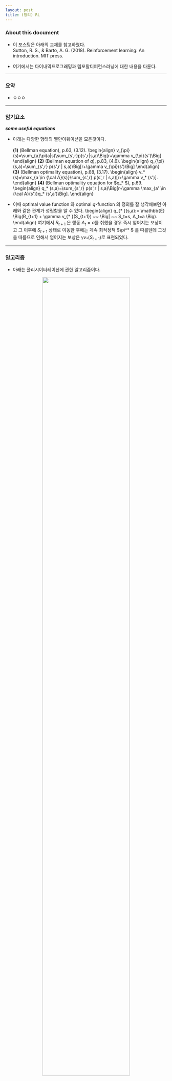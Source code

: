 ```yaml
---
layout: post
title: (정리) RL
---
```


### About this document

- 이 포스팅은 아래의 교재를 참고하였다. <br/>
Sutton, R. S., & Barto, A. G. (2018). Reinforcement learning: An introduction. MIT press.

- 여기에서는 다이내믹프로그래밍과 템포랄디퍼런스러닝에 대한 내용을 다룬다. 

--- 

### 요약

- ㅇㅇㅇ

---

### 암기요소 

***some useful equations***

- 아래는 다양한 형태의 벨만이퀘이션을 모은것이다. <br/><br/>
**(1)** (Bellman equation), p.63, (3.12).
\begin{align}
v_{\pi}(s)=\sum_{a}\pi(a|s)\sum_{s',r}p(s',r|s,a)\Big[r+\gamma v_{\pi}(s')\Big] 
\end{align}
**(2)** (Bellman equation of $q$), p.83, (4.6). 
\begin{align}
q_{\pi}(s,a)=\sum_{s',r} p(s',r | s,a)\Big[r+\gamma v_{\pi}(s')\Big]
\end{align}
**(3)** (Bellman optimality equation), p.68, (3.17). 
\begin{align}
v_* (s)=\max_{a \in {\cal A}(s)}\sum_{s',r} p(s',r | s,a)[r+\gamma v_* (s')]. 
\end{align}
**(4)** (Bellman optimality equation for $q_* $), p.69. 
\begin{align}
q_* (s,a)=\sum_{s',r} p(s',r | s,a)\Big[r+\gamma \max_{a' \in {\cal A}(s')}q_* (s',a')\Big]. 
\end{align}

- 이때 optimal value function 와 optimal $q$-function 의 정의를 잘 생각해보면 아래와 같은 관계가 성립함을 알 수 있다. 
\begin{align}
q_{* }(s,a):= \mathbb{E} \Big(R_{t+1} + \gamma v_{* }(S_{t+1}) ~~ \Big\| ~~ S_t=s, A_t=a \Big). 
\end{align}
여기에서 $R_{t+1}$ 은 행동 $A_t=a$를 취했을 경우 즉시 얻어지는 보상이고 그 이후에 $S_{t+1}$ 상태로 이동한 후에는 계속 최적정책 $\pi^* $ 를 따를텐데 그것을 따름으로 인해서 얻어지는 보상은 $\gamma v_{* }(S_{t+1})$로 표현되었다. 

--- 

### 알고리즘

- 아래는 폴리시이터레이션에 관한 알고리즘이다. <br/>
<figure>	
<center>	
<img src="https://github.com/miruetoto/miruetoto.github.io/blob/master/img/RL/RL43.png?raw=true" height="80%" width="80%">
<figcaption>  [Sutton, p.97, Fig 4.3] 폴리쉬-이터레이션-알고리즘  </figcaption>	
</center>	
</figure>

- 아래는 벨류이터레이션에 관한 알고리즘이다. <br/> 
<figure>	
<center>	
<img src="https://github.com/miruetoto/miruetoto.github.io/blob/master/img/RL/RL45.png?raw=true" height="60%" width="60%">
<figcaption>  [Sutton, p.101, Fig 4.5] 벨류-이터레이션-알고리즘 </figcaption>	
</center>	
</figure>


--- 

### Finite markov decision process 의 기본 구성 

- 설명의 편의를 위해서 아래그림과 같이 $4\times 4$개의 격자가 있는 세계에서 로봇이 움직이는 일반적인 예제를 특정하자. 음영처리된 부분에 도착하면 로봇이 더이상 움직이지 않는다고 가정하자. 참고로 이렇게 일정한 시간이 지나면 언제가 끝이나는 task 를 **에피소드-태스크** 라고 한다. 이 예제를 포함하여 바둑이나 장기와 같은것도 일정한 시간이 지나면 언젠가 끝나기 때문에 **에피소드-테스크** 의 한 예이다. 반대로 시간이 지나도 끝나지 않는 task 를 **컨티뉴잉-태스크** 라고 한다.
<center><img src="https://github.com/miruetoto/miruetoto.github.io/blob/master/img/RL/RL_fig1.png?raw=true" height="60%" width="60%"></center>

- ***state***: $4\times 4$ 격자위에서 로봇이 움직이고 있으므로 로봇이 존재할 수 있는 all possible states 는 총 16개이다. 여기에서 음영처리된 부분에 로봇이 도착하면 task가 종료되는데 이런 특징을 가지는 상태를 *terminal-state* 라고 한다. 일반적으로 시점 $t$에서 가능한 state 들의 집합 ${\cal S}$은 terminal state를 제외한 집합을 고려한다. 즉 이 예제의 경우는 
\begin{align}
{\cal S}:=\Big\\{1,2,\dots,14\Big\\}
\end{align}
이다. 시점 $t+1$에서는 음영부분 즉 terminal-state 까지 고려한 집합을 생각해야 한다. 이런 집합을 기호로 ${\cal S}^+$ 로 표시한다. 이 예제에서는 
\begin{align}
{\cal S}^+:=\Big\\{0,1,2,\dots,14,15\Big\\}
\end{align}
가 된다. 여기에서 $s=0$ 이 나타내는 state는 $s=1$ 옆의 음영이고 $s=15$ 가 의미하는 state 는 $s=14$ 옆의 음영이다. (사실 이정도는 말안해도 센스로 알것이라 생각한다.) 강화학습에서는 주로 2개의 시점 $t$와 $t+1$을 많이 생각한다. 시점 $t$에서의 상태를 $S_t$ 라고 하고 시점 $t+1$에서의 상태를 $S_{t+1}$이라고 한다. 엄밀하게 말하면 $S_t, S_{t+1}$은 모두 확률변수이다. 확률변수의 realization은 $s_t$와 $s_{t+1}$로 표시하는 것이 마땅할것 같은데 편의상 $s,s'$으로 표시한다. 그리고 일반적으로 아래를 가정한다. 
\begin{align}
\begin{cases}
s \in {\cal S} \\\\ \\
s' \in {\cal S}^+
\end{cases}
\end{align}

- ***action***: 로봇이 취할 수 있는 액션을 정의하자. 본디 로봇은 동서남북으로 움직일수 있으므로 로봇이 취할 수 있는 all possible actions은 4가지 행동이다. 따라서 
\begin{align}
{\cal A}=\Big\\{\mbox{up, down, right, left} \Big\\}
\end{align}
다만 경우에 따라서 특정상태에서 취할수 있는 행동에 제약이 있을 수 있다. 가령 예를 들면 위의 예제에서 
\begin{align}
s \in \Big\\{1,2,3,4,7,8,11,12,13,14\Big\\}
\end{align}
인 경우와 같이 가장자리에 위치할 경우 그리드 밖으로 나가게 만드는 action 자체를 금지할 수 있다. 예를 들어서 $s=14$라면 $a=\mbox{down}$ 을 취할 수 없다는 식으로 의미이다. 이처럼 현재시점 $t$에서 가지는 상태 $S_t$에 따라서 액션이 달라질 수 있다. 이런 경우를 매 시점 매 상태마다 취할 수 있는 액션스페이스가 다르니까 ${\cal A}(S_t)$와 같은 기호를 고려 하는 것이 마땅하다. 여기에서 ${\cal A}(S_t)$ 는 상태 $S_t$에서 로봇이 가질 수 있는 모든 액션들의 집합을 의미한다. 즉 
\begin{align}
\begin{cases}
A_t \in {\cal A}(S_t) \\\\ \\
A_{t+1} \in {\cal A}(S_{t+1})
\end{cases}
\end{align}
이다. 혹은 아래처럼 표시하기도 한다. 
\begin{align}
\begin{cases}
a \in {\cal A}(s) \\\\ 
a' \in {\cal A}(s')
\end{cases}
\end{align}

- ***reward***: 액션 $A_t$로 부터 얻어지는 보상을 $R_{t+1}$라고 정의한다. 이 책에서 $t$시점의 행동에 대한 보상은 $t+1$ 에 주어진다고 가정하므로 $R_t$가 아니라 $R_{t+1}$ 로 정의하였다. 받을 수 있는 모든 보상의 집합을 ${\cal R}$이라고 정의하자. 예를 들어서 그리드 밖으로 나가면 $-1$점씩, 그리고 terminal-state에 도달하면 +100점씩, 그외에는 무조건 0점씩 준다고 하면 
\begin{align}
{\cal R}=\Big\\{-1,0,100\Big\\}
\end{align}
이다. 

- 그런데 같은 상태에서 같은 행동을 취해도 다른 보상을 줄 수 있다. (될놈될.. 잘 보면 $R_t$가 랜덤변수임..) 따라서 아래식과 같이 상태 $S_t=s$ 에서 행동 $A_t=a$를 취했을 때 얻는 보상 $R_{t+1}$의 평균과 같은 개념을 생각해 볼 수 있다. 
\begin{align}
r(s,a):= \mathbb{E} \Big( R_{t+1} ~ \Big\|~ S_t=s, A_t=a \Big)
\end{align}
이것을 *expected rewards for (state,action) pairs* 라고 한다. 

- 종종 헷갈리는 것이 $r$과 $r(s,a)$ 이다. 둘은 엄연히 다른데, $r$은 $t+1$시점에서의 보상 $R_{t+1}$의 실현값이고 $r(s,a)$는 given $(s,a)$에서 $R_{t+1}$의 평균값이라는 것이다. 아래식을 관찰하면 차이가 명확해 질 것이다. 
\begin{align}
r(s,a):= \sum_{r \in {\cal R}} r \sum_{s' \in {\cal S}}  p(s',r~\|~ s,a) 
\end{align}
여기에서 $p(s',r~ \| ~ s,a)$는 아래에서 좀더 자세히 설명할 것이다. 별로 어려운것은 없고 말 그대로 $(s,a)$가 given 일때 $(s',r)$가 일어날 확률을 의미한다. 보통 $r(s,a)$는 모두 클리어하게 정의 될 수 있는데 이것은 우리가 MDP를 가정하기 때문이다. 

- ***probability of $(s',r)$ given $(s,a)$***<br/><br/>
환경은 $(s,a)$가 정해지면 $(s',r)$을 던져준다. 이 확률을 $p(s',r ~ \| ~ s,a)$ 라고 한다. 즉 
\begin{align}
p(s',r ~ \| ~ s,a) := Pr\Big( S_{t+1}=s', R_{t+1}=r ~ \Big\| ~ S_t=s, A_t=a \Big).
\end{align}
이다. 위의 확률은 아래와 같은 함수로 해석가능하다. 
\begin{align}
{\bf\tilde  P}: {\cal S} \times {\cal A} \times {\cal R} \times {\cal S}^+  \to [0,1]
\end{align}
이다. 여기에서 **틸드**를 쓰는 이유는 conditionality를 강조하기 위함이다. 아무튼 ${\bf \tilde P}$를 정의하기 위해서는 크기가 
\begin{align}
\Big(\|{\cal S}\|,\|{\cal A}\|,\|{\cal R}\|,\|{\cal S}^+\|\Big)
\end{align}
인 4차원 어레이 혹은 텐서에 각각 $[0,1]$ 사이의 값을 코딩해야 한다. 편의상 이러한 어레이를 ${\bf\tilde  P}[s,a,r,s']$이라고 생각하자. 확률에 $0$값을 줄 수 있다는 것을 이용하면 
\begin{align}
{\bf\tilde  P}: {\cal S}^+ \times {\cal A} \times {\cal R} \times {\cal S}^+ \to [0,1]
\end{align}
이라고 정의해도 괜찮다. 따라서 일반성을 잃지 않고 ${\cal S}^+ = {\cal S}$ 라고 놓아도 무방하다. 
\begin{align}
{\bf\tilde  P}: {\cal S} \times {\cal A} \times {\cal R} \times {\cal S}  \to [0,1]
\end{align}
로 정의할 수 있고 ${\bf\tilde  P}[s,a,r,s']$ 의 차원을 $\Big(\|{\cal S}\|,\|{\cal A}\|,\|{\cal R}\|,\|{\cal S}\|\Big)$ 로 생각해도 무방하다. 그리고 당연하겠지만 given $(s,a)$ 일때 환경이 줄 수 있는 모든 경우의 수 $(r,s')$ 에 대한 확률의 총합은 1 이므로 ${\bf\tilde  P}[s,a,r,s']$ 에서 $(s,a)$를 고정시켜서 나오는 2차원 에러이의 총합도 1 이다. 

- 여기에서 ${\bf\tilde  P}[s,a,r,s']$ 은 **환경*(environment)*** 가 가지고 있는 궁극의 테이블 (혹은 비밀노트?) 라고 보면 된다. 환경이 에이전트에게 주는 모든 종류의 피드백은 ${\bf\tilde  P}[s,a,r,s']$ 에 근거한다. 예를들어 ${\bf\tilde  P}[s,a,r,s']$ 를 이용하면 아래와 같이 상태이동확률 *(state-transition probabilites)* 를 구할 수 있다. 
\begin{align}
p(s'|s,a):= Pr\Big(S_{t+1}=s'~  \Big\| ~ S_t=s, A_t=a \Big)= \sum_{r \in {\cal R}}p(s',r~|~s,a):=P_{ss'}^{a}.
\end{align}
위의 식은 그냥 에레이 ${\bf\tilde P}$ 에서 $r$ 차원을 marginally out 한 것이다. 또한 ${\bf\tilde P}[s,a,r,s']$ 로 부터 *expected rewards for (state,action,next-state) triples* 을 아래와 같이 구할 수 있다. 
\begin{align}
r(s,a,s'):=\mathbb{E}\Big( R_{t+1} ~~ \Big\|  ~~ S_t=s, A_t=a, S_{t+1}=s' \Big)=\frac{\sum_{r \in {\cal R}}rp(s',r|s,a)}{p(s'|s,a)}:=R_{ss'}^{a}.
\end{align}
위에서 정의된 $P_{ss'}^{a}$와 $R_{ss'}^{a}$를 ${\bf\tilde P}[s,a,r,s']$ 를 활용하여 얻어내는 방법 즉 코딩하는 방법도 생각해보자. 노동력 낭비라 생각해서 여기에 답을 쓰진 않겠다. 하지만 한번씩 이렇게 생각해보는 것이 내용을 이해하는데 도움이 될 것이다. (원래 책 읽으면서 자신만의 언어로 잘 바꾸면서 읽어야함) 

- ***policy*** : 환경이 가지고 있는 궁극의 테이블이 ${\bf\tilde P}[s,a,r,s']$ 이라고 언급하였다. 에이전트가 가지는 궁극의 테이블은 무엇인가? 그것은 바로 아래와 같이 정의되는 **폴리쉬*(policy)*** 이다. 
\begin{align}
\pi_t:=\pi_t(a|s):=\mathbb{P}\Big(A_t=a ~ \Big\| ~ S_t=s\Big) \in \Pi.
\end{align}
이건 간단하게 말해서 에이전트가 상태 $S_t=s$ 에서 액션 $A_t=a$ 을 취할 확률을 의미한다. (우리는 MDP를 가정하고 있으므로 앞으로 아래첨자는 생략하여 쓰겠다.) 따라서 polish는 차원이 ${\cal S} \times {\cal A}$ 인 ${\boldsymbol \Pi}[s,a]$ 와 같은 테이블에 $[0,1]$ 사이의 확률값들을 기록한 것으로 생각 할 수 있다. 포스팅 도입부에 소개한 $4\times 4$ 그리드가 있는 예제를 다시 떠올려보자. 에이전트가 $s$에 상관없이 로봇을 동서남북 아무방향이라 랜덤으로 움직이는 폴리쉬를 가지고 있다 가정하면 모든 $16\times 4$ 차원의 테이블에 모두 0.25의 값을 넣은 것과 같다. 즉 모든 $(s,a)$ 에 대하여 
\begin{align}
{\boldsymbol \Pi}[s,a] = 0.25 
\end{align}
와 같이 된다. 

--- 

### Polish Iteration 

- 특정 상태 $s \in {\cal S}$에 대하여 폴리쉬 $\pi^{(1)}(a|s)$가 좋은 폴리쉬인지 나쁜 폴리쉬인지 평가할 수 있다. 여기에서 숫자 1 은 첫번째 폴리쉬라는 의미이다. 엔바이러먼트가 가진 테이블 $p(s',r|s,a)$과는 다르게 에이전트가 가진 테이블 $\pi(a|s)$는 업데이트가 된다. 즉 
\begin{align}
\pi^{(1)}(a|s) \to \pi^{(2)}(a|s) \to .. 
\end{align}
이런식으로 업데이트 하면서 더 좋은 테이블로 점점 수정해 나간다. 폴리쉬 $\pi^{(1)}(a|s)$ 이 좋은 폴리쉬인지 나쁜폴리쉬인지는 어떻게 알 수 있을까? 폴리쉬 $\pi(a|s)$ 가 좋은 폴리쉬인지 나쁜폴리쉬인지 평가하기 위해서는 아래를 계산해야 한다. 
\begin{align}
v_{\pi}(s):=\mathbb{E}_ {\pi} \bigg( \sum_{k=0}^{\infty}\gamma^k R_{t+k+1} \bigg\| S_t=s\bigg).
\end{align}
요걸 **밸류펑션*(value function)*** 이라고 한다. 폴리쉬 $\pi(a|s)$에 대한 밸류펑션 $v_{\pi}(s)$은 폴리쉬 $\pi(a|s)$를 반복하여 썼을때 특정 상태 $s \in {\cal S}$에서 받게 될것이라고 기대되는 보상값(=단기+장기 합쳐서)이라고 해석 할 수 있다. 만약 모든 $s \in {\cal S}$에 대하여 아래가 성립한다면 
\begin{align}
v_{\pi'}(s) > v_{\pi}(s)
\end{align}
폴리쉬 $\pi'(a|s)$ 가 폴리쉬 $\pi(a|s)$ 보다 좋은 폴리쉬라고 생각할 수 있다. 이런식으로 확장하면 더 이상 개선할 수 없는 폴리쉬이 있을텐데 이를 **옵티멀폴리쉬*(optimal policy)*** 라고 하고 기호로는 $\pi^* (a|s)$ 와 같이 쓴다. 좀 더 엄밀하게는 가능한 모든 $\pi(a|s)$ 에 대하여 
\begin{align}
\forall s \in {\cal S}: v_{\pi^* }(s) \geq v_{\pi}(s)
\end{align}
이 성립할때 $\pi^* (a|s)$ 를 옵티멀폴리쉬라고 한다. 

- 앞으로 논의를 편하게 하기위해서 현재 폴리쉬를 $\pi(a|s)$라고 하고 나중 폴리쉬를 $\pi'(a|s)$ 이라고 하자. 그리고 아래를 가정하자. 
\begin{align}
\begin{cases}
\pi^{(1)}(a|s) = \pi(a|s) \\\\ \\ 
\pi^{(2)}(a|s) = \pi'(a|s) \\\\ 
\pi^{(\infty)}(a|s) = \pi^* (a|s) 
\end{cases}
\end{align}
지금까지의 논리를 종합하면 <br/><br/>
**step 1.** 특정 폴리쉬 $\pi$ 에 대한 벨류펑션 $v_{\pi}(s)$ 를 계산하고 (이걸 **폴리쉬-이벨류에이션*(policy evaluation)*** 이라함) <br/>
**step 2.** 폴리쉬 $\pi$를 $\pi'$ 로 업데이트 하는것을 반복하면 (이걸 **폴리쉬-인푸르브먼트*(policy improvement)*** 라고함) <br/><br/>
옵티멀폴리쉬 $\pi^* $ 를 쉽게 찾을 수 있을 것 같다. 이런식으로 폴리쉬-이벨류에이션과 폴리쉬-인푸릅먼트를 반복하여 $\pi^* $ 를 찾아내는 과정을 **폴리쉬-이터레이션 알고리즘*(polish iteration algorithm)*** 이라고 한다. 

- **step 1.** 이제 벨류펑션을 계산하는 방법에 대하여 알아보자. 밸류펑션 $v_{\pi}(s)$를 아날래틱하게 풀기 위해서는 모든 $s \in {\cal S}$에 대하여 아래의 식을 만족하는 $v_{\pi}(s)$ 값을 찾아야 한다. 
\begin{align}
v_{\pi}(s)=\sum_{a}\pi(a|s)\sum_{s',r}p(s',r|s,a)\Big[r+\gamma v_{\pi}(s')\Big] 
\end{align}
이것을 **벨만이퀘이션*(Bellman equation)*** 이라고 한다. 이 벨만이퀘이션은 벨류펑션의 정의로부터 유도가능한데 이 유도과정은 p.63에 나와있다. 식이 직관적으로 이해가능하여 굳이 여기에서 유도하진 않겠다. (심심할때 한번씩 풀어보면 좋을듯) 참고로 벨만방정식을 아날래틱하게 푸는것이 힘들어서 보통 알고리즘으로 풀어낸다. 알고리즘적으로 풀어내는 방법은 수렴할때까지 $k$를 증가시키면서 아래를 반복하는 것이다. 
\begin{align}
v_{\pi}^{(k+1)}(s) \leftarrow \sum_{a}\pi(a|s)\sum_{s',r}p(s',r|s,a)\Big[r+\gamma v_{\pi}^{(k)}(s')\Big] 
\end{align}
이렇게 하면 우리가 원하는 $v_{\pi}(s)$를 찾을 수 있다. 즉 $v_{\pi}^{(k)}(s) \to v_{\pi}(s)$ as $k \to \infty$ 가 성립한다. 요 내용은 Sutton p.78 에 있다. 

- 참고로 아래와 같은 벨만이퀘이션 에서 
\begin{align}
v_{\pi}(s)=\sum_{a}\pi(a|s)\sum_{s',r}p(s',r|s,a)\Big[r+\gamma v_{\pi}(s')\Big] 
\end{align}
뒷부분 $\sum_{s',r}p(s',r|s,a)\Big[r+\gamma v_{\pi}(s')\Big]$ 을 **큐펑션*($q$-function)*** 이라고 한다. 즉 $q_{\pi}(s,a)$는 아래와 같이 정의할 수 있다. 
\begin{align}
q_{\pi}(s,a)=:\mathbb{E}_ {\pi}\Big[R_{t+1}+\gamma v_{\pi} (S_{t+1}) ~\|~ S_t=s, A_t=a \Big] =\sum_{s',r}p(s',r|s,a)\Big[r+\gamma v_{\pi}(s')\Big] 
\end{align}
이것은 상태 $s$ 에서만 액션 $a$를 **강제적으로** 취하고 나머지 상태에서는 팔리쉬 $\pi$를 계속 따를 때 얻어지는 보상의 기대값으로 해석할 수 있다. 

- **step 2.** 이제 $\pi$로 부터 더 나은 팔리쉬 $\pi'$을 찾는 과정을 논의하여 보자. 편의상 $\pi$, $\pi'$ 이 모두 디터미니스틱-팔리쉬(deterministic policy) 라고 하자. 따라서 given $s$에 대하여 항상 같은 action을 취하게 된다. 이 경우 그냥 $\pi(s)=a$ 와 같은 식으로 정의할 수 있다. Sutton의 교재 p.82에 보면 ***policy improvement theorem*** 이라는 것이 있는데 이것은 임의의 두 디터미니스틱-팔리쉬 $\pi$ 와 $\pi'$ 에 대하여 
\begin{align}
\forall s \in {\cal S}: q_{\pi}(s,\pi'(s)) \geq v_{\pi}(s)
\end{align} 
이면 아래가 성립한다는 이론이다. 
\begin{align}
\forall s \in {\cal S}: v_{\pi'}(s) \geq v_{\pi}(s)
\end{align}
증명은 p.83 을 참고하자. 요 이론을 활용하면 $\pi$를 $\pi'$로 업데이트 하기 위해서 즉 $\pi$ 보다 더 나은 $\pi'$를 찾기위해서는 단지 아래를 수행하면 된다는 것을 알 수 있다. <br/><br/>
**(1)** given $\pi$ 일때 밸류펑션 $v_{\pi}(s)$ 을 계산하고 그것을 바탕으로 큐펑션 $q_{\pi}(s,a)$를 구함. <br/>
**(2)** 모든 $s \in {\cal S}$에 대하여 큐펑션을 최대화하는 액션을 구하고 이를 새로운 정책에 반영. 즉 
\begin{align}
\pi'(s) \leftarrow \underset{a}{\operatorname{argmax}} q_{\pi}(s,a).
\end{align}
이러한 방식으로 업데이트 된 팔리쉬 $\pi'$를 **$v_{\pi}$에 대한 그리디팔리쉬*(greedy policy with respect to $v_{\pi}$)*** 라고 한다. 

- 이 과정을 거치면 $\pi$ 보다 더 나은 $\pi'$를 찾을 수 있음은 알겠다. 그래서 위의 과정 step 1,2 를 반복해 더 이상 개선될 수 없는 팔리쉬 $\pi'$를 찾았다고 하자. 즉 모든 $s \in {\cal S}$ 에 대하여 $v_{\pi}(s)=v_{\pi'}(s)$ 가 성립한다고 하자. 이 $\pi'$ 가 옵티멀팔리쉬 $\pi^* $ 라고 주장할 수 있을까? 분명 $\pi' $는 초기 정책에 비해서 업데이트와 업데이트를 거듭하여 구해진 **나름 최적의 값**이지만 이것이 과연 모든 $\pi$ 를 고려하여도 최적일 수 있을까? 결론은 yes 이다. 보충 설명으로 Sutton p.83. 하단에 있는 내용을 풀어 쓰겠다. 우선 $v_{\pi'}(s)$ 는 아래와 같이 쓸 수 있다. 
\begin{align}
v_{\pi'}(s)=\sum_{a}\pi(a|s) q_{\pi'}(s,a)
\end{align}
지금은 디터미니스틱 팔리쉬만 고려하고 있음과 $\pi'(s) = \underset{a}{\operatorname{argmax}} q_{\pi}(s,a)$임을 고려하면 
\begin{align}
v_{\pi'}(s)=q_{\pi'}(s,\pi'(s))
\end{align}
이 된다. $\pi'=\pi$ 라는 사실과 $\pi'(s)$ 의 정의를 이용하면 
\begin{align}
v_{\pi'}(s)=q_{\pi'}(s,\pi'(s))=q_{\pi}(s,\pi'(s))= \max_a q_{\pi}(s,a) = \max_a q_{\pi'}(s,a) 
\end{align}
이 된다. 따라서 
\begin{align}
v_{\pi'}(s) = \max_a \sum_{s',r}p(s',r\|s,a)\Big[r+\gamma v_{\pi'}(s')\Big] 
\end{align}
이 되는데 이것은 Sutton p.68, (3.17) 에서 소개한 **벨만 옵티멀리티 이퀘이션*(Bellman optimality equation)*** 과 같다. 그래서 
\begin{align}
v_{\pi'}=v_{\pi^* }
\end{align}
이 성립한다. 

- 이제 다시 아래의 그리드예제로 돌아오자. 
<br/>
<figure>	
<center>	
<img src="https://github.com/miruetoto/miruetoto.github.io/blob/master/img/RL/RLEX41.png?raw=true" height="70%" width="70%">
<figcaption> [Sutton, p.92] terminal state로 가기전까지 계속 음의보상값 $-1$ 을 받는다. </figcaption>	
</center>	
</figure>
<br/>

- 우선 이 예제의 경우 랜덤팔리쉬에 $\pi$ 에 대하여 폴리쉬-이벨류에이션 한번만 하면 끝난다. 처음에 모든 $s\in {\cal S}$ 에 대하여 $v_{\pi}(s)$ 값에 $0$ 을 넣고 시작하자. 이게 $k=0$ 상태이다. 벨만이퀘이션을 활용하여 한번 업데이트 하면 터미널스테이트를 제외하고 모두 $-1$의 값으로 업데이트 된다. (단기보상+장기보상에서 장기보상은 $0$이고 단기보상은 모두 $-1$ 이므로..) 이게 $k=1$의 상태이다. 이제 $k=2$에서 $s=1$ 에 해당하는 밸류펑션만 연습삼아 구해보자.
\begin{align}
v_{\pi}^{(2)}(1) \leftarrow  \sum_{a}\pi(a|s)\sum_{s',r}p(s',r|s,a)\Big[r+\gamma v_{\pi}^{(1)}(s')\Big] 
\end{align}
우선 상태 $s=1$ 에서 할 수 있는 액션은 $\{\mbox{up, down, left, right}\}$ 이고 그 액션에 대응하여 이동할 수 있는 상태는 $s'=\{1,5,0,2\}$ 이다. 각각의 액션을 할 확률은 모두 $\frac{1}{4}$ 이고 이때 주어지는 단기보상은 모두 $-1$ 장기보상은 
\begin{align}
\Big\\{\gamma v_{\pi}^{(1)}(1), \gamma v_{\pi}^{(1)}(5), \gamma v_{\pi}^{(1)}(0), \gamma v_{\pi}^{(1)}(2) \Big\\} 
\end{align}
가 되고 따라서 
\begin{align}
\\{ -\gamma, -\gamma , 0, -\gamma \\} 
\end{align}
이 된다. 감가율이 없다고 치면 $\gamma=1$로 볼 수 있는데 이때는 상태 $s=1$에서 액션 $\{\mbox{up, down, left, right}\}$ 을 하였을때 얻는 장기보상이 $\{-1,-1,0,-1\}$ 이다. 따라서 
\begin{align}
\sum_{a}\pi(a|s)\sum_{s',r}p(s',r|s,a)\Big[r+\gamma v_{\pi}^{(1)}(s')\Big]  = \frac{3}{4} (-2) + \frac{1}{4} (-1)  = -1.75
\end{align}
가 된다.

- 위의 그리드예제에 폴리쉬이터레이션을 수행한 결과를 살펴보자. 
<br/>
<figure>	
<center>	
<img src="https://github.com/miruetoto/miruetoto.github.io/blob/master/img/RL/RL42.png?raw=true" height="70%" width="70%">
<figcaption> [Sutton, p.93, Fig 4.2]  </figcaption>	
</center>	
</figure>

- 왼쪽 컬럼은 랜덤 팔리쉬에 대한 평가를 위하여 $v_{\pi}(s)$를 업데이트하며 추론한 것이다. 왼쪽 컬럼을 쭉 따라서 내려오는 과정이 step 1. 폴리쉬-이벨류에이션 에 해당하는 것이다. 오른쪽은 그에 대응하는 그리디팔리쉬 이다. 왼쪽의 **맨마지막 로우 ($k=\infty$)** 에서 오른쪽을 구하는과정이 step 2. 폴리쉬-인프룹먼트 이다. 

- ***주의: 맨 마지막 로우를 계산한뒤에만 실제로 폴리쉬-인푸릅먼트를 한다. 그전에 $k=0,1,3,10$ 에 있는 오른쪽 칼럼은 그냥 $v_{\pi}^{(k)}$에 대한 그리디팔리쉬를 보여준것 뿐이지 실제로 업데이트는 하지 않는다. 처음에 이것때문에 헷갈려서 엄청 고생하고 김지수한테 카톡함..*** 

---

### Value Iteration 

- 폴리쉬-이터레이션-알고리즘 보다 빠른것이 **밸류-이터레이션-알고리즘*(value iteration algorithm)*** 이다. 이것은 옵티멀폴리쉬 $\pi^* $ 를 알고 있다면 그에 대응하는 $v_{\pi^* }(s)$를 유추할 수 있듯이 $v_{\pi^* }(s)$를 알면 그에 대응하는 optimal policy $\pi^* $ 를 쉽게 유추할 수 있다 는 점을 이용해서 $v_{\pi^* }$를 먼저 찾은 다음에  $\pi^* $ 를 찾는 전략이다. 이것은 밸류펑션이 폴리쉬를 결정하는데 필요한 모든 정보를 제공하기 때문에 가능한 것이다. 

- polish iteration algorithm 은 정책과 가치함수를 동시에 업데이트 하면서 $(\pi,v_{\pi}(s))$를 동시에 최적화 하지만 value iteration algorithm 은 $v_{\pi}(s)$ 를 먼저 최적화하고 그담에 $\pi$를 찾는다. 그래서 $v_{\pi}(s)$ 만 최적화 하면 되기 때문에 빠르다. 그럼 어떻게 $v_{\pi}(s)$를 최적화하는 것일까? 아이디어는 생각보다 간단하다. 실제예제로 바로 넘어가기 위해서 아까 탐구했던 그리드 예제로 다시 돌아가자. 
<br/>
<figure>	
<center>	
<img src="https://github.com/miruetoto/miruetoto.github.io/blob/master/img/RL/RLEX41.png?raw=true" height="70%" width="70%">
<figcaption> [Sutton, p.92] terminal state로 가기전까지 계속 음의보상값 $-1$ 을 받는다.  </figcaption>	
</center>	
</figure>
<br/>

- 이전예제에서 임의의 랜덤폴리쉬 $\pi$에 대한 가치함수를 계산하였다. 이번 예제의 트릭은 가치함수를 한번 업데이트 할때마다 폴리쉬 $\pi$ 를 조금씩 수정해 나간다는 아이디어 이다. (물론 실제로 수정하진 않음) 우선 $k=0$, $k=1$일 경우는 위의 예제와 동일하다. $k=2$인 경우의 계산이 좀 달라진다. 상태 $s=1$에서 액션 $\{\mbox{up, down, left, right}\}$ 을 하였을때 얻는 장기보상이 $\{-1,-1,0,-1\}$ 이다. 따라서 기존에는 
\begin{align}
\sum_{a}\pi(a|s)\sum_{s',r}p(s',r|s,a)\Big[r+\gamma v_{\pi}^{(1)}(s')\Big]  = \frac{3}{4} (-2) + \frac{1}{4} (-1)  = -1.75
\end{align}
와 같이 업데이트 하였다. 그런데 우리는 이미 상태 $s=1$ 에서는 왼쪽으로 가야는 액션을 취해야 좋다는 것을 $v^{(1)}(s)$ 의 정보로 부터 알아낼 수 있다. 그래서 **탐욕스럽게** 정책 $\pi$를 **따르지 않고** 그 순간 이득을 최대화 하는 값으로 업데이트를 할 수 있다. 즉 
\begin{align}
v_{\pi}^{(2)}(s) \leftarrow \sum_{a}\pi(a|s)\sum_{s',r}p(s',r|s,a)\Big[r+\gamma v_{\pi}^{(1)}(s')\Big] 
\end{align}
가 아니라 
\begin{align}
v_{\pi}^{(2)}(s) \leftarrow \max_a \sum_{s',r}p(s',r|s,a)\Big[r+\gamma v_{\pi}^{(1)}(s')\Big] 
\end{align}
와 같이 업데이트 한다. 

- 여기에서 나같은 노테이션충은 '이건 사실 정책 $\pi$를 따르지 않았으므로 업데이트된 $v_{\pi}^{(2)}(s)$ 는 정책 $\pi$ 에 대한 가치함수가 아니라 그 순간 수정된 정책 (편의상 $\tilde{\pi}$ 라고 하자) 에 대한 가치함수가 된다' 고 주장할 수 있다. 타당한 주장이다. 따라서 굳이 표현하면 이 상황에서는 $v_{\tilde \pi}^{(2)}(s)$ 라고 표현하는것이 맞을것 같다. 즉 
\begin{align}
v_{\tilde\pi}^{(2)}(s) \leftarrow \max_a \sum_{s',r}p(s',r|s,a)\Big[r+\gamma v_{\pi}^{(1)}(s')\Big] 
\end{align}
라고 보는게 맞겠다. 물론 $k=0$일때와 $k=1$일때는 폴리쉬의 변화가 없으므로 그대로 $v_{\pi}^{(1)}(s')$은 맞는 표현이다. 하지만 보는 것 처럼 노테이션이 쓸대없이 엄밀하고 유용하지도 않아서 보통 교재에서는 정책을 특정짓지 않고 아래와 같이 쓰는것 같다. 
\begin{align}
v^{(2)}(s) \leftarrow \max_a \sum_{s',r}p(s',r|s,a)\Big[r+\gamma v_{\pi}^{(1)}(s')\Big] 
\end{align}
이게 훨씬 나은것 같다. 아무튼 이 방법으로 하면 $k=2$ 에서 이미 $s=1$에 대응하는 밸류펑션의 값은 $-1.75$ 이 아니라 $-1$로 바끼게 된다. 

- 이제 다시 헷갈렸던 그 그림으로 돌아와보자. 
<br/>
<figure>	
<center>	
<img src="https://github.com/miruetoto/miruetoto.github.io/blob/master/img/RL/RL42.png?raw=true" height="70%" width="70%">
<figcaption> [Sutton, p.93, Fig 4.2]  </figcaption>	
</center>	
</figure>

- 이 그림에서 폴리쉬-이터레이션은 왼쪽위부터 아래로 쭉 계산하고 (step 1, 폴리쉬-이벨류에이션) 그리고 수렴한뒤에 $v_{\pi}^{(\infty)}$ 에 대한 그리피팔리쉬를 구했다. 즉 위의 그림에서 L형태로 계산이 진행된다. 내가 헷갈렸던 부분은 L형태로 계산을 하지 않고 지그재그식으로 계산하면 더 효율적이지 않나? 라고 생각했기 때문이다. 그리고 이렇게 하는 방식이 바로 벨류-이터레이션-알고리즘이다. 

- 이게 언뜻생각하면 밸류-이터레이션-알고리즘은 현재상태에서 max 가 되는 행동을 취하므로 순간의 이득만 최대화할 뿐 장기이득을 최대화 하지는 못할것 같다. 하지만 그전의 스텝까지 계산한 밸류펑션이 장기이득을 내포하고 있으므로 순간이득에 머물지많은 않는다는 사실을 알 수 있다. 

### Asynchronous Dynamic Programming 

- 벨류-이터레이션과 폴리쉬-이터레이션을 잘 살펴보면 다른 상태의 값을 보고 자신의 값을 업데이트 하는 방식이다. 예를들어서 $k=2$ 인 시점에서 하나의 상태값 $s=1$ 에 대한 밸류펑션을 알기 위해서는 $k=1$ 인 시점에서 $s=1$ 주변의 다른 상태들의 밸류펑션값들이 필요하다. 아무튼 이런 방식을 부스트랩방식이라고 한다. (왜??) 이러한 부스트랩방식에서 중요한것은 $k=2$인 시점을 업데이트 하기 위해서는 $k=1$인 시점에서의 배열만으로 계산해야 한다는 것이다. 따라서 밸류펑션을 저장할 배열이 2개가 필요하다. (과거,현재). 따라서 **인플레이스연산*(in-place)*** 을 하면 안된다. 

- 하지만 이런 규칙을 무시하고 인플레이스 연산을 해보면 어떨까? 이것이 바로 에이-싱크러너스-다이내믹-프로그래밍(Asynchronous Dynamic Programming) 의 아이디어이다. 에이싱크러너스-다이내믹-프로그래밍 에서는 하나의 밸류펑션만 메모리에 저장하고 계속 그걸 업데이트 한다고 보면 된다. 

- 요런방식이 수렴이 안될수도 있을것 같은데 일단 수렴한다고 책에 나와있다. 

--- 

### 몬테카를로 방법

- 몬테카를로 방법의 장점은 (1) 환경모델이 없어도 학습할수 있으며 (2) 환경모델이 마코프성질을 크게 벗어나는 경우에도 성능저하가 심하지 않다는 것이다. 또한 (3) 특정한 상태만 골라서 밸류펑션을 계산할 수 있어 계산량을 줄일 수 있다는 부수적인 장점도 있다. 

- 몬테카를로 방법의 단점은 하나의 에피소드가 끝나서 보상이 결정될때까지 업데이트가 이루어지지 않는다는 단점이 있다. 그래서 에피소드-태스크가 아닌이상 이 방법을 쓸 수 없다. 

--- 

### Sarsa 

- 다이나믹-프로그래밍은 환경정보를 완벽하게 알고 있어야 사용가능한 방법이다. 환경에 대한 정보가 없다면 몬테카를로 방법을 써야한다. 하지만 몬테카를로 방식은 에피소드가 끝날때까지 업데이트가 이루어지지 않아서 컨티뉴잉-태스크에 적합하지 않다. 이 단점을 보완하여 에피소드가 끝나기 전에 업데이트를 하는 방법을 고안하면 좋겠다. 이런 모티브에서 출발한 것이 **템포랄-디퍼런스-러닝*(temporal-difference learning)*** 이다. 

- 템포랄-디퍼런스-러닝 방식에는 **살사*(sarsa)*** 와 **큐러닝*($Q$-learning)*** 이 있다. 다이나믹-프로그래밍의 두 방법인 폴리쉬-이터레이션과 밸류-이터레이션은 밸류펑션을 업데이트 하는 공통점이 있었는데 템포럴-디퍼런스-러닝의 두 방식인 살사와 큐러닝은 큐함수를 업데이트하는 것을 공통점으로 가진다. 

- 이 챕터에서는 템포랄-디퍼런스-러닝 중 하나인 **살사*(sarsa)*** 에 대하여 알아볼 것이다. 살사의 알고리즘은 아래와 같이 동작한다. <br/><br/> 
(1) **s**: (유저) 먼저 특정상태 $s_0$를 랜덤하게 생성한다. <br/>
(2) **a**: (인간) $s_0$에 맞는 적당한 액션 $a_0$를 선택한다. 이때 인간은 $q^{(0)}(s_0,a)$ 를 참조한다. <br/>
(3) **r**: (환경) $(s_0,a_0)$에 따른 보상 $r_1=r(s_0,a_0)$을 준다. 이때 환경은 $p(r\|s_0,a_0)$ 를 참고한다. (그리고 테이블 $p(r\|s_0,a_0)$ 의 값을 인간은 모른다.) <br/>
(4) **s**: (환경) $(s_0,a_0)$에 따라 다음상태 $s_1$을 준다. 이때 환경은 $p(s\|s_0,a_0)$ 를 참고한다. (그리고 테이블 $p(s\|s_0,a_0)$ 의 값을 인간은 모른다.) <br/>
(5) **a**: (인간) $s_1$에 맞는 적당한 액션 $a_1$을 선택한다. 이때 인간은 $q^{(0)}(s_1,a)$ 를 참조한다. <br/>
(6) 위의 결과로 샘플 $(s_0,a_0,r_1,s_1,a_1)$ 을 모으면 이것을 이용하여 아래와 같이 큐펑션을 업데이트 한다. 
\begin{align}
q^{(1)}(s_0,a_0) \leftarrow (1-\rho) q^{(0)}(s_0,a_0) + \rho \left(r_1 + \gamma q^{(0)}(s_1,a_1)\right)
\end{align}
교재에 따라서 위의 식을 아래와 같이 표현하기도 한다. 
\begin{align}
q^{(1)}(s_0,a_0) \leftarrow q^{(0)}(s_0,a_0) + \rho \left(r_1 + \gamma q^{(0)}(s_1,a_1)-q^{(0)}(s_0,a_0) \right)
\end{align}
(7) 에피소드가 끝날때까지 즉 $s' \in {\cal S}^+ - {\cal S}$ 일때까지 위의 과정을 반복한다. <br/>

- 위에서 (2),(5) 의 과정에서 $a$는 각각 
\begin{align}
a_0= \underset{a \in {\cal A}(s_0) }{\operatorname{argmax} }  q^{(0)}(s_1,a), \quad a_1= \underset{a \in {\cal A}(s_1) }{\operatorname{argmax} } q^{(0)}(s_1,a)
\end{align}
에 따라서 실현할 수도 있고 혹은 $\epsilon$-그리디로 실현할 수도 있다. 

- Q러닝은 살사와 거의 동일한데 $a_1$을 항상 아래와 같이 그리디로 선택한다는 것이 차이점이다. 
\begin{align}
a_1= \underset{a \in {\cal A}(s_1) }{\operatorname{argmax} } q^{(0)}(s_1,a)
\end{align}

- 

- ${\cal S}=\\{1,2,3,4\\}$이라고 하자. ${\cal A}=\\{1,-1\\}$이라고 하자. 각 상태는 1~4까지 1차원으로 있으며 각 상태에서 로봇은 오른쪽으로 1만큼($a=1$) 혹은 왼쪽으로 1만큼($a=-1$) 움직일 수 있다. 상태 3에 가면 1만큼 보상을 받는다. $s=1$에서 왼쪽으로 가는 선택을 하면 그리드 밖으로 나가게 되고 이경우 $-1$의 보상을 받는다. 나머지는 모두 $0$의 보상을 받는다. $q(s,a)$의 도메인은 $3\times 2$ 개의 셀을 가진 테이블로 표현가능하다. 살사알고리즘을 사용하여 $q(s,a)$를 어떻게 업데이트 하는지 생각해보자. $q(s,a)$는 초기에 모두 0으로 셋팅한다. 1) 처음에 상태 $s$를 생성한다. 2) $\epsilon$탐욕에 의해서 $q^{old}(s,a)$로 부터 행동 $a$를 선택한다. 그런데 초기에는 모두 $q(s,a)$이 0이므로 랜덤한 행동을 선택할 것이다. 선택된 행동이 $a=-1$이다. 그러면 $-1$의 보상을 받고 종료된다. 이떼 $q(s,a)$는 아래와 같은 식으로 업데이트 된다. 
\begin{align}
q^{new}(s,a) \leftarrow (1-\rho)q^{old}(s,a) + \rho \left( r(s,a)+\gamma q^{old}(s',a') \right) 
\end{align}
따라서 $q(1,-1)= -1$로 업데이트가 된다. 

- 이제 다시 1) 상태 $s$를 생성한다. 생성된 상태는 또 $s=1$이다. 2) $q(1,-1)=-1$이고 $q(1,1)=0$이므로 탐욕에 의해서 $a=1$인 행동을 선택한다. 3) 상태 2로 가고 보상으로 0을 받는다. 4) 상태2에서는 $q(2,1)=q(2,-1)=0$이므로 또 아무행동이나 선택한다. $a'=1$을 선택하였다. 5) 여기까지 진행하면 샘플 $(s,a,r,s',a')=(1,1,0,2,1)$이 수집된다. $(s,a)=(1,1)$에서의 업데이트를 하자. 
\begin{align}
q^{new}(1,1) \leftarrow (1-\rho)q^{old}(1,1)+ \rho \left( r(1,1)+\gamma q^{old}(2,1) \right)
\end{align}
여기에서 $q^{old}(1,1)=0$, $r(1,1)=0$, $q^{old}(2,1)=0$이므로 $q^{new}(1,1)=0$으로 된다. (그니까 여기서는 업데이트는 일어나지 않았음) 

- 아직 에피소드가 끝난것이 아니다. $(s,a)=(2,1)$에 대한 업데이트도 해야한다. 보상은 $r(2,1)=0$을 받을 것이고 편의상 $s'=3$에서 (운좋게) $a'=1$을 선택했다고 하자. 샘플은 $(s,a,r,s',a')=(2,1,0,3,1)$이다. $q^{new}(2,1)=0$이 될 것이다. 그리고 $q^{new}(3,1)=1$이 된다. 이제 $q(s,a)$는 아래와 같다. <br/><br/>
  1. $q(1,-1)=-1$, $q(1,1)=0$. 
  2. $q(2,-1)=0$, $q(2,1)=0$. 
  3. $q(3,-1)=0$, $q(3,1)=1$. <br/>
<br/>

- 에피소드를 더 만들어보자. $s=2$를 만들면 $(s,a)=(2,-1)$ 혹은 $(s,a)=(2,1)$중에 하나의 행동을 할것이다. 만약에 $(s,a)=(2,-1)$을 한다면 보상으로 0을 받고 $(s',a')=(1,1)$이 만들어져서 다시 $s=2$상태로 올 것이다. 이때 $q(2,-1)=0$으로 업데이트된다. 만약에 $(s,a)=(2,1)$을 선택하면 보상으로 0을 받고 $(s',a')=(3,1)$이 만들어진다. $q(3,1)=1$이므로 $q(2,1)=\gamma$로 업데이트 된다. 따라서 최종적인 수렴결과는 아래와 같다. <br/><br/>
  1. $q(1,-1)=-1$, $q(1,1)=0$.
  2. $q(2,-1)=0$, $q(2,1)=\gamma$.
  3. $q(3,-1)=0$, $q(3,1)=1$. <br/>
<br/>

### $Q$-learning 

- 살사의 약점은 무엇인가? $a_t$를 매우 적절하게 선택하여도 (탐험에 의해서) $a_{t+1}$가 잘못선택되면 $q(s_t,a_t)$의 값도 같이 낮아진다는 것이다. 따라서 $q(s_t,a_t)$의 값이 낮은 원인이 1) $a_t$가 잘못되었는지 2) $a_{t+1}$이 잘못되었는지 알 수 없다는 것이다. 이 한계를 극복한게 Q러닝인데 Q러닝은 아래의 식을 통하여 $q(s_t,a_t)$를 업데이트한다. 
\begin{align}
q(s_t,a_t) \leftarrow (1-\rho) q(s_t,a_t) + \rho \left(r(s_t,a_t) + \gamma \max \\{q(s_{t+1},a[1]),\dots,q(s_{t+1},a[4])\\}\right)
\end{align}
이렇게 되면 $s_{t+1}$에서의 잘못된 선택 $a_{t+1}$에 의해서 $q(s,a)$가 낮아질 일이 없다. 즉 $q(s,a)$는 오로지 $s_t$시점에서 행동한 액션 $a_t$에 대한 패널티가 된다. 요런방식을 off-polish방식이라고 한다. 
 

--- 

### DQN

- 강화학습의 문제는 $q(s,a)$를 잘 구하면 게임이 끝난다고 하였다. 그리드 세계에서는 $(s,a)$의 조합수가 유한하기 때문에 모든 조합수에 대한 단+장기보상을 조사하면 되었다. 그런데 $(s,a)$의 조합수가 무궁무진하다면? 가령 예를 들면 로봇이 $(0,0)$, $(0,1)$이런곳에만 위치할 수 있는 것이 아니고 $(0,3.45)$와 같은 곳에도 위치할 수 있다면?? $(s,a)$의 모든 조합수를 표시할 테이블을 만들수도 없거니와 설령 만든다 해도 그 테이블에 있는 모든상태에 대해서 테이블의 값을 업데이트 하는건 너무나 멍청한 짓이다. 하지만 모든 $s \in [0,1] \times [0,1]$에 대하여 보상값을 기록하겠다는 생각을 버리면 의외로 문제가 간단하다. 바로 함수의 근사를 이용하는 것이다. 

- 아까 살사알고리즘을 활용하여 $q: {\cal S}\times {\cal A} \rightarrow \mathbb{R}$를 알아보았다. 이제 DNN을 활용하여 $q(s,a)$를 찾는 방
법을 고려하여 보자. 레이어를 1개만 쌓는다면 모델은 $q(s,a)=f(s w_1+a w_2)$와 같은 꼴이 될것이다. loss를 아래와 같이 준다. 
\begin{align}
\left(q(s_t,a_t) - r(s_t,a_t)+\gamma q(s_{t+1},a_{t+1})\right)^2
\end{align}
이런식으로 설계를 하자. 살사알고리즘에서 활용한 예제를 다시 복귀시켜보자. <br/><br/>
  1. 일단 $q(s,a)=0$으로 셋팅한다. 
  2. $(s,a)=(1,-1)$상황에서 보상 $r(1,-1)=-1$로 받고 종료됨. 다음상태없음. <br/>
<br/>

- 우선 여기까지 진행이되면 
\begin{align}
(q(1,-1) - r(1,-1))^2
\end{align}
를 최소화 하기 위해서 $q(1,-1)\approx 1$인 곡면 $f(s w_1+a w_2)$을 DNN이 찾기위해서 노력한다. 곡면이 구해지면 $q(s,a)$를 업데이트하고 다시 샘플을 얻는다. 

- 지금은 $q: {\cal S} \times {\cal A} \rightarrow \mathbb{R}$을 근사한다고 생각하였지만 $q : {\cal S} \rightarrow {\cal A} \times \mathbb{R}$을 근사한다고 생각할 수 도 있다. (왜 인지 모르겠지만 이렇게 한다고 한다.) 즉 DNN은 각 입력에 $s \in {\cal S}$대하여 액션 $a \in {\cal A}$와 그 액션에 해당하는 큐함수값 $q(s,a)$를 반환한다고 생각할 수 도 있다. 다시 위의 예제를 떠올려보자. 2번의 에피소드를 돌렸고 4개의 샘플을 모았다. 지금까지 샘플은 아래와 같다. <br/><br/> 
  1. $(s,a,r,s',a')=(1,-1,-1,d,d)$. 
  2. $(s,a,r,s',a')=(1,1,0,2,1)$.
  3. $(s,a,r,s',a')=(2,1,0,3,1)$.
  4. $(s,a,r,s',a')=(3,1,1,d,d)$.<br/>
<br/>

- 처음부터 생각하여 보자. 이 경우 DNN노드의 입력은 $s$이다. 즉 1차원의 값을 입력으로 받는다. 출력은 2차원이다. 따라서 최종적인 유닛은 2개이어야 한다. 레이어를 2개쌓고 처음에는 유닛을 3개 그담에는 유닛을 2개만 만들자. 따라서 첫번째 레이어에서는 가중치매트릭스를 $W1_ {1 \times 3}$ 와 같이 정의하고 두번째 레이어에서는 가중치매트릭스를 $W2_ {3 \times 2}$와 같이 정의한다. 활성화 함수 $f$는 렐루를 쓴다. 구조는 아래와 같다. <br/><br/>
  1. $y[i,1]=f(w2[1,1]f(w1[1]s[1])+w2[2,1]f(w1[2]s[1])+w2[3,1]f(w1[3]s[1])$
  2. $y[i,2]=f(w2[1,2]f(w1[1]s[1])+w2[2,2]f(w1[2]s[1])+w2[3,2]f(w1[3]s[1])$ <br/><br/>

-
